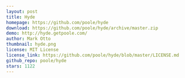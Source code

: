 ```yaml
---
layout: post
title: Hyde
homepage: https://github.com/poole/hyde
download: https://github.com/poole/hyde/archive/master.zip
demo: http://hyde.getpoole.com/
author: Mark Otto
thumbnail: hyde.png
license: MIT License
license_link: https://github.com/poole/hyde/blob/master/LICENSE.md
github_repo: poole/hyde
stars: 1122
---
```

